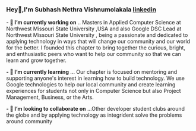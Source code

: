 ### Hey👋,I'm Subhash Nethra Vishnumolakala [linkedin](https://www.linkedin.com/in/subhash-nethra-vishnumolakala-406b76144/)

**- 🔭 I’m currently working on** .. Masters in Applied Computer Science at Northwest Missouri State University ,USA and also Google DSC Lead at Northwest Missouri State University , being a passionate and dedicated to applying technology in ways that will change our community and our world for the better. I founded this chapter to bring together the curious, bright, and enthusiastic peers who want to help our community so that we can learn and grow together.

**- 🌱 I’m currently learning** ... Our chapter is focused on mentoring and supporting anyone's interest in learning how to build technology. We use Google technologies to help our local community and create learning experiences for students not only in Computer Science but also Project Management, Business, or the Arts.

**- 👯 I’m looking to collaborate on** ...Other developer student clubs around the globe and by applying technology as integrident solve the problems around community 


<!--
**Subhas19/Subhas19** is a ✨ _special_ ✨ repository because its `README.md` (this file) appears on your GitHub profile.

Here are some ideas to get you started:

- 🔭 I’m currently working on ...
- 🌱 I’m currently learning ...
- 👯 I’m looking to collaborate on ...
- 🤔 I’m looking for help with ...
- 💬 Ask me about ...
- 📫 How to reach me: ...
- 😄 Pronouns: ...
- ⚡ Fun fact: ...
-->
